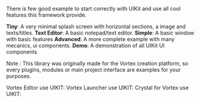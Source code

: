 There is few good example to start correctly with UIKit and use all cool features this framework provide.

**Tiny**: A very minimal splash screen with horizontal sections, a image and texts/titles.
**Text Editor**: A basic notepad/text editor.
**Simple**: A basic window with basic features
**Advanced**: A more complete example with many mecanics, ui components.
**Demo**: A demonstration of all UIKit UI components

Note : This library was originally made for the Vortex creation platform, so every plugins, modules or main project interface are examples for your purposes.

Vortex Editor use UIKIT:
Vortex Launcher use UIKIT:
Crystal for Vortex use UIKIT: